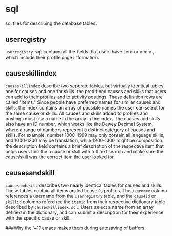 sql
===

sql files for describing the database tables. 

userregistry
-------

```userregistry.sql``` contains all the fields that users have zero or one of, which include their profile page information.

causeskillindex
---------------

```causeskillindex``` describe two seperate tables, but virtually identical tables, one for causes and one for skills. the predifined causes and skills that users can add to their profiles and  to activity postings. These definition rows are called "items." Since people have preferred names for similar causes and skills, the index contains an array of possible names the user can select for the same cause or skills. All causes and skills added to profiles and postings must use a name in the array in the index. The causes and skills also have an ID number, which works like the Dewey Decimal System, where a range of numbers represent a distinct category of causes and skills. For example, number 1000-1999 may only contain all language skills, and 1000-1200 may be translation, while 1200-1300 might be composition. the description field contains a brief description of the respective item that helps users find the a cause or skill with full text search and make sure the cause/skill was the correct item the user looked for.

causesandskill
-------

```causesandskill``` describes two nearly identical tables for causes and skills. These tables contain all items added to user's profiles. The ```username``` column references a username from the ```userregistry``` table, and the ```causeid``` or ```skillid``` columns reference the ```itemid``` from their respective dictionary table described by ```causeskillindex.sql```. Users select a name from an array defined in the dictionary, and can submit a description for their experience with the specific cause or skill. 


###Why the '~'?
emacs makes them during autosaving of buffers.
